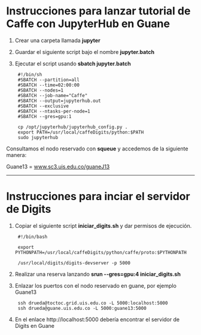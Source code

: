 # Instrucciones para lanzar tutorial de Caffe con JupyterHub en Guane #

1. Crear una carpeta llamada **jupyter**

2. Guardar el siguiente script bajo el nombre **jupyter.batch**

3. Ejecutar el script usando **sbatch jupyter.batch**

        #!/bin/sh
        #SBATCH --partition=all
        #SBATCH --time=02:00:00
        #SBATCH --nodes=1
        #SBATCH --job-name="Caffe"
        #SBATCH --output=jupyterhub.out
        #SBATCH --exclusive
        #SBATCH --ntasks-per-node=1
        #SBATCH --gres=gpu:1

        cp /opt/jupyterhub/jupyterhub_config.py .
        export PATH=/usr/local/caffeDigits/python:$PATH
        sudo jupyterhub

Consultamos el nodo reservado con **squeue** y accedemos de la siguiente manera:

Guane13 = www.sc3.uis.edu.co/guaneJ13

---

# Instrucciones para inciar el servidor de Digits #

1. Copiar el siguiente script **iniciar_digits.sh** y dar permisos de ejecución.

        #!/bin/bash

        export PYTHONPATH=/usr/local/caffeDigits/python/caffe/proto:$PYTHONPATH

        /usr/local/digits/digits-devserver -p 5000

2. Realizar una reserva lanzando **srun --gres=gpu:4 iniciar_digits.sh**

3. Enlazar los puertos con el nodo reservado en guane, por ejemplo Guane13

        ssh drueda@toctoc.grid.uis.edu.co -L 5000:localhost:5000
        ssh drueda@guane.uis.edu.co -L 5000:guane13:5000

4. En el enlace http://localhost:5000 debería encontrar el servidor de Digits en Guane